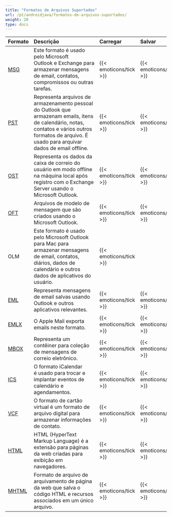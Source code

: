 ```yaml
---
title: "Formatos de Arquivos Suportados"
url: /pt/androidjava/formatos-de-arquivos-suportados/
weight: 20
type: docs
---
```



|**Formato**|**Descrição**|**Carregar**|**Salvar**|
| :- | :- | :- | :- |
|[MSG](https://docs.fileformat.com/email/msg/)|Este formato é usado pelo Microsoft Outlook e Exchange para armazenar mensagens de email, contatos, compromissos ou outras tarefas.|{{< emoticons/tick >}}|{{< emoticons/tick >}}|
|[PST](https://docs.fileformat.com/email/pst/)|Representa arquivos de armazenamento pessoal do Outlook que armazenam emails, itens de calendário, notas, contatos e vários outros formatos de arquivo. É usado para arquivar dados de email offline.|{{< emoticons/tick >}}|{{< emoticons/tick >}}|
|[OST](https://docs.fileformat.com/email/ost/)|Representa os dados da caixa de correio do usuário em modo offline na máquina local após registro com o Exchange Server usando o Microsoft Outlook.|{{< emoticons/tick >}}|{{< emoticons/tick >}}|
|[OFT](https://docs.fileformat.com/email/oft/)|Arquivos de modelo de mensagem que são criados usando o Microsoft Outlook.|{{< emoticons/tick >}}|{{< emoticons/tick >}}|
|OLM|Este formato é usado pelo Microsoft Outlook para Mac para armazenar mensagens de email, contatos, diários, dados de calendário e outros dados de aplicativos do usuário.|{{< emoticons/tick >}}| |
|[EML](https://docs.fileformat.com/email/eml/)|Representa mensagens de email salvas usando Outlook e outros aplicativos relevantes.|{{< emoticons/tick >}}|{{< emoticons/tick >}}|
|[EMLX](https://docs.fileformat.com/email/emlx/)|O Apple Mail exporta emails neste formato.|{{< emoticons/tick >}}|{{< emoticons/tick >}}|
|[MBOX](https://docs.fileformat.com/email/mbox/)|Representa um contêiner para coleção de mensagens de correio eletrônico.|{{< emoticons/tick >}}|{{< emoticons/tick >}}|
|[ICS](https://docs.fileformat.com/email/ics/)|O formato iCalendar é usado para trocar e implantar eventos de calendário e agendamentos.|{{< emoticons/tick >}}|{{< emoticons/tick >}}|
|[VCF](https://docs.fileformat.com/email/vcf/)|O formato de cartão virtual é um formato de arquivo digital para armazenar informações de contato.|{{< emoticons/tick >}}|{{< emoticons/tick >}}|
|[HTML](https://docs.fileformat.com/web/html/)|HTML (HyperText Markup Language) é a extensão para páginas da web criadas para exibição em navegadores.|{{< emoticons/tick >}}|{{< emoticons/tick >}}|
|[MHTML](https://docs.fileformat.com/web/mhtml/)|Formato de arquivo de arquivamento de página da web que salva o código HTML e recursos associados em um único arquivo.|{{< emoticons/tick >}}|{{< emoticons/tick >}}|